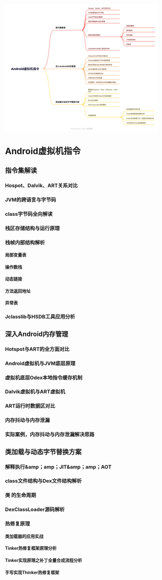 

![Android虚拟机指令](./图片/Android虚拟机指令.png)

# Android虚拟机指令

## 指令集解读

### Hospot、Dalvik、ART关系对比

### JVM的跨语言与字节码

### class字节码全向解读

### 栈区存储结构与运行原理

### 栈帧内部结构解析

#### 局部变量表

#### 操作数栈

#### 动态链接

#### 方法返回地址

#### 异常表

### Jclasslib与HSDB工具应用分析

## 深入Android内存管理

### Hotspot与ART的全方面对比

### Android虚拟机与JVM底层原理

### 虚拟机底层Odex本地指令缓存机制

### Dalvik虚拟机与ART虚拟机

### ART运行时数据区对比

### 内存抖动与内存泄漏

### 实际案例，内存抖动与内存泄漏解决思路



## 类加载与动态字节替换方案

### 解释执行&amp；amp；JIT&amp；amp；AOT

### class文件结构与Dex文件结构解析

### 类 的生命周期

### DexClassLoader源码解析

### 热修复原理

#### 类加载器的应用实战

#### Tinker热修复框架原理分析

#### Tinker实现原理之补丁全量合成流程分析

#### 手写实现Thinker热修复框架